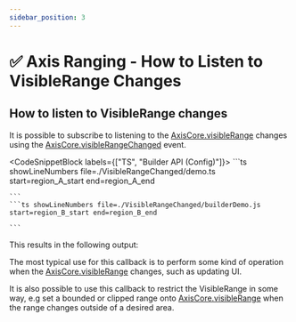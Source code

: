 ```yaml
---
sidebar_position: 3
---
```


# ✅ Axis Ranging - How to Listen to VisibleRange Changes

How to listen to VisibleRange changes
-------------------------------------

It is possible to subscribe to listening to the [AxisCore.visibleRange](https://www.scichart.com/documentation/js/current/typedoc/classes/axiscore.html#visiblerange) changes using the [AxisCore.visibleRangeChanged](https://www.scichart.com/documentation/js/current/typedoc/classes/axiscore.html#visiblerangechanged) event.

<CodeSnippetBlock labels={["TS", "Builder API (Config)"]}>
    ```ts showLineNumbers file=./VisibleRangeChanged/demo.ts start=region_A_start end=region_A_end

    ```
    ```ts showLineNumbers file=./VisibleRangeChanged/builderDemo.js start=region_B_start end=region_B_end

    ```

</CodeSnippetBlock>

This results in the following output:

<LiveDocSnippet maxWidth={600} name="./VisibleRangeChanged/demo" cssPath="./VisibleRangeChanged/demo.css" />

The most typical use for this callback is to perform some kind of operation when the [AxisCore.visibleRange](https://www.scichart.com/documentation/js/current/typedoc/classes/axiscore.html#visiblerange) changes, such as updating UI.

It is also possible to use this callback to restrict the VisibleRange in some way, e.g set a bounded or clipped range onto [AxisCore.visibleRange](https://www.scichart.com/documentation/js/current/typedoc/classes/axiscore.html#visiblerange) when the range changes outside of a desired area.
